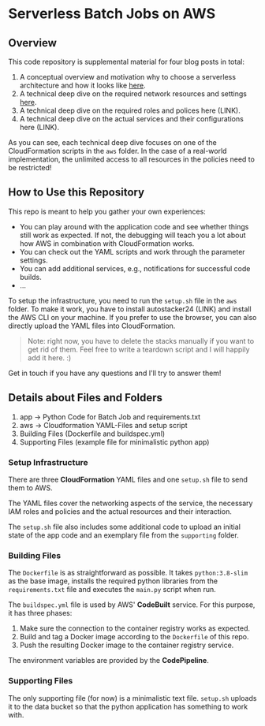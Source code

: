 # Serverless Batch Jobs on AWS

## Overview

This code repository is supplemental material for four blog posts in total:

1. A conceptual overview and motivation why to choose a serverless architecture and how it looks like [here](https://blog.codecentric.de/en/2020/06/cost-effective-batch-jobs-on-aws-serverless-infrastructure/).
2. A technical deep dive on the required network resources and settings [here](https://towardsdatascience.com/network-configurations-for-fargate-tasks-6333314c4001).
3. A technical deep dive on the required roles and polices here (LINK).
4. A technical deep dive on the actual services and their configurations here (LINK).

As you can see, each technical deep dive focuses on one of the CloudFormation scripts in the `aws` folder. In the case
of a real-world implementation, the unlimited access to all resources in the policies need to be restricted!

## How to Use this Repository

This repo is meant to help you gather your own experiences:

- You can play around with the application code and see whether things still work as expected. If not, the debugging
will teach you a lot about how AWS in combination with CloudFormation works.
- You can check out the YAML scripts and work through the parameter settings.
- You can add additional services, e.g., notifications for successful code builds.
- ...

To setup the infrastructure, you need to run the `setup.sh` file in the `aws` folder. To make it work, you have to
install autostacker24 (LINK) and install the AWS CLI on your machine. If you prefer to use the browser, you can also
directly upload the YAML files into CloudFormation.

> Note: right now, you have to delete the stacks manually if you want to get rid of
> them. Feel free to write a teardown script and I will happily add it here. :)

Get in touch if you have any questions and I'll try to answer them!

## Details about Files and Folders

1. app -> Python Code for Batch Job and requirements.txt
2. aws -> Cloudformation YAML-Files and setup script
3. Building Files (Dockerfile and buildspec.yml)
4. Supporting Files (example file for minimalistic python app)

### Setup Infrastructure

There are three __CloudFormation__ YAML files and one `setup.sh` file to send them to AWS.

The YAML files cover the networking aspects of the service, the necessary IAM roles and policies and
the actual resources and their interaction.

The `setup.sh` file also includes some additional code to upload an initial state of the app
code and an exemplary file from the `supporting` folder.

### Building Files

The `Dockerfile` is as straightforward as possible. It takes `python:3.8-slim` as the base
image, installs the required python libraries from the `requirements.txt` file and executes the `main.py` script when 
run.

The `buildspec.yml` file is used by AWS' __CodeBuilt__ service. For this purpose,
it has three phases:

1. Make sure the connection to the container registry works as expected.
2. Build and tag a Docker image according to the `Dockerfile` of this repo.
3. Push the resulting Docker image to the container registry service.

The environment variables are provided by the __CodePipeline__.

### Supporting Files

The only supporting file (for now) is a minimalistic text file. `setup.sh`
uploads it to the data bucket so that the python application has something
to work with.